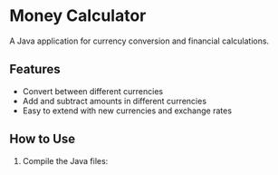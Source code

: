 # Money Calculator

A Java application for currency conversion and financial calculations.

## Features

- Convert between different currencies
- Add and subtract amounts in different currencies
- Easy to extend with new currencies and exchange rates

## How to Use

1. Compile the Java files: